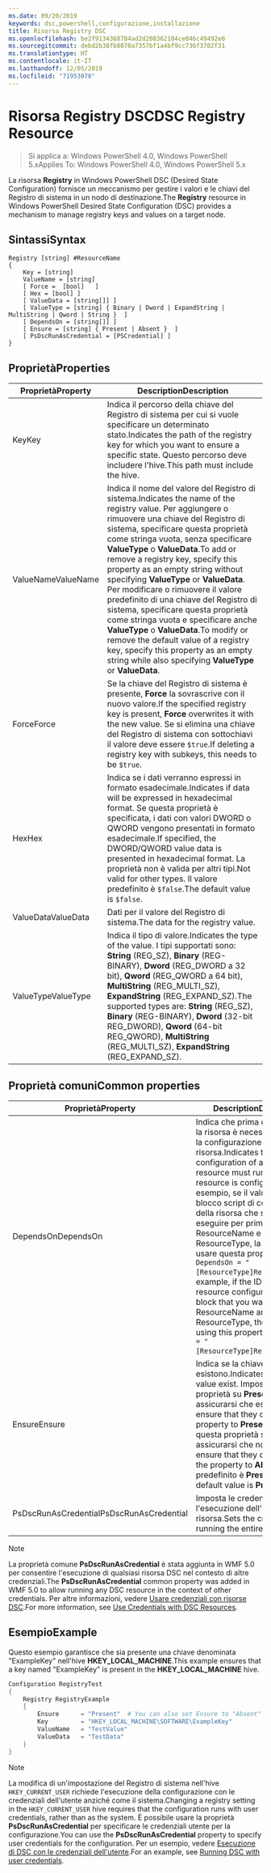 ```yaml
---
ms.date: 09/20/2019
keywords: dsc,powershell,configurazione,installazione
title: Risorsa Registry DSC
ms.openlocfilehash: be2f9134368784ad2d208362104ce046c49492e0
ms.sourcegitcommit: debd2b38fb8070a7357bf1a4bf9cc736f3702f31
ms.translationtype: HT
ms.contentlocale: it-IT
ms.lasthandoff: 12/05/2019
ms.locfileid: "71953078"
---
```

# <a name="dsc-registry-resource"></a><span data-ttu-id="c860f-103">Risorsa Registry DSC</span><span class="sxs-lookup"><span data-stu-id="c860f-103">DSC Registry Resource</span></span>

> <span data-ttu-id="c860f-104">Si applica a: Windows PowerShell 4.0, Windows PowerShell 5.x</span><span class="sxs-lookup"><span data-stu-id="c860f-104">Applies To: Windows PowerShell 4.0, Windows PowerShell 5.x</span></span>

<span data-ttu-id="c860f-105">La risorsa **Registry** in Windows PowerShell DSC (Desired State Configuration) fornisce un meccanismo per gestire i valori e le chiavi del Registro di sistema in un nodo di destinazione.</span><span class="sxs-lookup"><span data-stu-id="c860f-105">The **Registry** resource in Windows PowerShell Desired State Configuration (DSC) provides a mechanism to manage registry keys and values on a target node.</span></span>

## <a name="syntax"></a><span data-ttu-id="c860f-106">Sintassi</span><span class="sxs-lookup"><span data-stu-id="c860f-106">Syntax</span></span>

```Syntax
Registry [string] #ResourceName
{
    Key = [string]
    ValueName = [string]
    [ Force =  [bool]   ]
    [ Hex = [bool] ]
    [ ValueData = [string[]] ]
    [ ValueType = [string] { Binary | Dword | ExpandString | MultiString | Qword | String }  ]
    [ DependsOn = [string[]] ]
    [ Ensure = [string] { Present | Absent }  ]
    [ PsDscRunAsCredential = [PSCredential] ]
}
```

## <a name="properties"></a><span data-ttu-id="c860f-107">Proprietà</span><span class="sxs-lookup"><span data-stu-id="c860f-107">Properties</span></span>

|<span data-ttu-id="c860f-108">Proprietà</span><span class="sxs-lookup"><span data-stu-id="c860f-108">Property</span></span> |<span data-ttu-id="c860f-109">Description</span><span class="sxs-lookup"><span data-stu-id="c860f-109">Description</span></span> |
|---|---|
|<span data-ttu-id="c860f-110">Key</span><span class="sxs-lookup"><span data-stu-id="c860f-110">Key</span></span> |<span data-ttu-id="c860f-111">Indica il percorso della chiave del Registro di sistema per cui si vuole specificare un determinato stato.</span><span class="sxs-lookup"><span data-stu-id="c860f-111">Indicates the path of the registry key for which you want to ensure a specific state.</span></span> <span data-ttu-id="c860f-112">Questo percorso deve includere l'hive.</span><span class="sxs-lookup"><span data-stu-id="c860f-112">This path must include the hive.</span></span> |
|<span data-ttu-id="c860f-113">ValueName</span><span class="sxs-lookup"><span data-stu-id="c860f-113">ValueName</span></span> |<span data-ttu-id="c860f-114">Indica il nome del valore del Registro di sistema.</span><span class="sxs-lookup"><span data-stu-id="c860f-114">Indicates the name of the registry value.</span></span> <span data-ttu-id="c860f-115">Per aggiungere o rimuovere una chiave del Registro di sistema, specificare questa proprietà come stringa vuota, senza specificare **ValueType** o **ValueData**.</span><span class="sxs-lookup"><span data-stu-id="c860f-115">To add or remove a registry key, specify this property as an empty string without specifying **ValueType** or **ValueData**.</span></span> <span data-ttu-id="c860f-116">Per modificare o rimuovere il valore predefinito di una chiave del Registro di sistema, specificare questa proprietà come stringa vuota e specificare anche **ValueType** o **ValueData**.</span><span class="sxs-lookup"><span data-stu-id="c860f-116">To modify or remove the default value of a registry key, specify this property as an empty string while also specifying **ValueType** or **ValueData**.</span></span> |
|<span data-ttu-id="c860f-117">Force</span><span class="sxs-lookup"><span data-stu-id="c860f-117">Force</span></span> |<span data-ttu-id="c860f-118">Se la chiave del Registro di sistema è presente, **Force** la sovrascrive con il nuovo valore.</span><span class="sxs-lookup"><span data-stu-id="c860f-118">If the specified registry key is present, **Force** overwrites it with the new value.</span></span> <span data-ttu-id="c860f-119">Se si elimina una chiave del Registro di sistema con sottochiavi il valore deve essere `$true`.</span><span class="sxs-lookup"><span data-stu-id="c860f-119">If deleting a registry key with subkeys, this needs to be `$true`.</span></span> |
|<span data-ttu-id="c860f-120">Hex</span><span class="sxs-lookup"><span data-stu-id="c860f-120">Hex</span></span> |<span data-ttu-id="c860f-121">Indica se i dati verranno espressi in formato esadecimale.</span><span class="sxs-lookup"><span data-stu-id="c860f-121">Indicates if data will be expressed in hexadecimal format.</span></span> <span data-ttu-id="c860f-122">Se questa proprietà è specificata, i dati con valori DWORD o QWORD vengono presentati in formato esadecimale.</span><span class="sxs-lookup"><span data-stu-id="c860f-122">If specified, the DWORD/QWORD value data is presented in hexadecimal format.</span></span> <span data-ttu-id="c860f-123">La proprietà non è valida per altri tipi.</span><span class="sxs-lookup"><span data-stu-id="c860f-123">Not valid for other types.</span></span> <span data-ttu-id="c860f-124">Il valore predefinito è `$false`.</span><span class="sxs-lookup"><span data-stu-id="c860f-124">The default value is `$false`.</span></span> |
|<span data-ttu-id="c860f-125">ValueData</span><span class="sxs-lookup"><span data-stu-id="c860f-125">ValueData</span></span> |<span data-ttu-id="c860f-126">Dati per il valore del Registro di sistema.</span><span class="sxs-lookup"><span data-stu-id="c860f-126">The data for the registry value.</span></span> |
|<span data-ttu-id="c860f-127">ValueType</span><span class="sxs-lookup"><span data-stu-id="c860f-127">ValueType</span></span> |<span data-ttu-id="c860f-128">Indica il tipo di valore.</span><span class="sxs-lookup"><span data-stu-id="c860f-128">Indicates the type of the value.</span></span> <span data-ttu-id="c860f-129">I tipi supportati sono: **String** (REG_SZ), **Binary** (REG-BINARY), **Dword** (REG_DWORD a 32 bit), **Qword** (REG_QWORD a 64 bit), **MultiString** (REG_MULTI_SZ), **ExpandString** (REG_EXPAND_SZ).</span><span class="sxs-lookup"><span data-stu-id="c860f-129">The supported types are: **String** (REG_SZ), **Binary** (REG-BINARY), **Dword** (32-bit REG_DWORD), **Qword** (64-bit REG_QWORD), **MultiString** (REG_MULTI_SZ), **ExpandString** (REG_EXPAND_SZ).</span></span> |

## <a name="common-properties"></a><span data-ttu-id="c860f-130">Proprietà comuni</span><span class="sxs-lookup"><span data-stu-id="c860f-130">Common properties</span></span>

|<span data-ttu-id="c860f-131">Proprietà</span><span class="sxs-lookup"><span data-stu-id="c860f-131">Property</span></span> |<span data-ttu-id="c860f-132">Description</span><span class="sxs-lookup"><span data-stu-id="c860f-132">Description</span></span> |
|---|---|
|<span data-ttu-id="c860f-133">DependsOn</span><span class="sxs-lookup"><span data-stu-id="c860f-133">DependsOn</span></span> |<span data-ttu-id="c860f-134">Indica che prima di configurare la risorsa è necessario eseguire la configurazione di un'altra risorsa.</span><span class="sxs-lookup"><span data-stu-id="c860f-134">Indicates that the configuration of another resource must run before this resource is configured.</span></span> <span data-ttu-id="c860f-135">Ad esempio, se il valore di ID del blocco script di configurazione della risorsa che si vuole eseguire per primo è ResourceName e il tipo è ResourceType, la sintassi per usare questa proprietà è `DependsOn = "[ResourceType]ResourceName"`.</span><span class="sxs-lookup"><span data-stu-id="c860f-135">For example, if the ID of the resource configuration script block that you want to run first is ResourceName and its type is ResourceType, the syntax for using this property is `DependsOn = "[ResourceType]ResourceName"`.</span></span> |
|<span data-ttu-id="c860f-136">Ensure</span><span class="sxs-lookup"><span data-stu-id="c860f-136">Ensure</span></span> |<span data-ttu-id="c860f-137">Indica se la chiave e il valore esistono.</span><span class="sxs-lookup"><span data-stu-id="c860f-137">Indicates if the key and value exist.</span></span> <span data-ttu-id="c860f-138">Impostare questa proprietà su **Present** per assicurarsi che esistano.</span><span class="sxs-lookup"><span data-stu-id="c860f-138">To ensure that they do, set this property to **Present**.</span></span> <span data-ttu-id="c860f-139">Impostare questa proprietà su **Absent** per assicurarsi che non esistano.</span><span class="sxs-lookup"><span data-stu-id="c860f-139">To ensure that they do not exist, set the property to **Absent**.</span></span> <span data-ttu-id="c860f-140">Il valore predefinito è **Present**.</span><span class="sxs-lookup"><span data-stu-id="c860f-140">The default value is **Present**.</span></span> |
|<span data-ttu-id="c860f-141">PsDscRunAsCredential</span><span class="sxs-lookup"><span data-stu-id="c860f-141">PsDscRunAsCredential</span></span> |<span data-ttu-id="c860f-142">Imposta le credenziali per l'esecuzione dell'intera risorsa.</span><span class="sxs-lookup"><span data-stu-id="c860f-142">Sets the credential for running the entire resource as.</span></span> |

> [!NOTE]
> <span data-ttu-id="c860f-143">La proprietà comune **PsDscRunAsCredential** è stata aggiunta in WMF 5.0 per consentire l'esecuzione di qualsiasi risorsa DSC nel contesto di altre credenziali.</span><span class="sxs-lookup"><span data-stu-id="c860f-143">The **PsDscRunAsCredential** common property was added in WMF 5.0 to allow running any DSC resource in the context of other credentials.</span></span> <span data-ttu-id="c860f-144">Per altre informazioni, vedere [Usare credenziali con risorse DSC](../../../configurations/runasuser.md).</span><span class="sxs-lookup"><span data-stu-id="c860f-144">For more information, see [Use Credentials with DSC Resources](../../../configurations/runasuser.md).</span></span>

## <a name="example"></a><span data-ttu-id="c860f-145">Esempio</span><span class="sxs-lookup"><span data-stu-id="c860f-145">Example</span></span>

<span data-ttu-id="c860f-146">Questo esempio garantisce che sia presente una chiave denominata "ExampleKey" nell'hive **HKEY\_LOCAL\_MACHINE**.</span><span class="sxs-lookup"><span data-stu-id="c860f-146">This example ensures that a key named "ExampleKey" is present in the **HKEY\_LOCAL\_MACHINE** hive.</span></span>

```powershell
Configuration RegistryTest
{
    Registry RegistryExample
    {
        Ensure      = "Present"  # You can also set Ensure to "Absent"
        Key         = "HKEY_LOCAL_MACHINE\SOFTWARE\ExampleKey"
        ValueName   = "TestValue"
        ValueData   = "TestData"
    }
}
```

> [!NOTE]
> <span data-ttu-id="c860f-147">La modifica di un'impostazione del Registro di sistema nell'hive `HKEY_CURRENT_USER` richiede l'esecuzione della configurazione con le credenziali dell'utente anziché come il sistema.</span><span class="sxs-lookup"><span data-stu-id="c860f-147">Changing a registry setting in the `HKEY_CURRENT_USER` hive requires that the configuration runs with user credentials, rather than as the system.</span></span> <span data-ttu-id="c860f-148">È possibile usare la proprietà **PsDscRunAsCredential** per specificare le credenziali utente per la configurazione.</span><span class="sxs-lookup"><span data-stu-id="c860f-148">You can use the **PsDscRunAsCredential** property to specify user credentials for the configuration.</span></span> <span data-ttu-id="c860f-149">Per un esempio, vedere [Esecuzione di DSC con le credenziali dell'utente](../../../configurations/runAsUser.md).</span><span class="sxs-lookup"><span data-stu-id="c860f-149">For an example, see [Running DSC with user credentials](../../../configurations/runAsUser.md).</span></span>